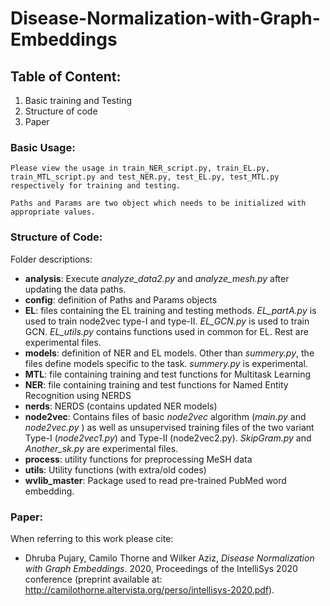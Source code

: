 # Disease-Normalization-with-Graph-Embeddings

## Table of Content:
1. Basic training and Testing
2. Structure of code
3. Paper

### Basic Usage:
    Please view the usage in train_NER_script.py, train_EL.py, train_MTL_script.py and test_NER.py, test_EL.py, test_MTL.py respectively for training and testing.

    Paths and Params are two object which needs to be initialized with appropriate values.

### Structure of Code:
Folder descriptions:
* **analysis**: Execute *analyze_data2.py* and *analyze_mesh.py* after updating the data paths.
* **config**: definition of Paths and Params objects
* **EL**: files containing the EL training and testing methods. *EL_partA.py* is used to train node2vec type-I and type-II. *EL_GCN.py* is used to train GCN. *EL_utils.py* contains functions used in common for EL. Rest are experimental files.
* **models**: definition of NER and EL models. Other than *summery.py*, the files define models specific to the task. *summery.py* is experimental.
* **MTL**: file containing training and test functions for Multitask Learning
* **NER**: file containing training and test functions for Named Entity Recognition using NERDS
* **nerds**: NERDS (contains updated NER models)
* **node2vec**: Contains files of basic *node2vec* algorithm (*main.py* and *node2vec.py* ) as well as unsupervised training files of the two variant Type-I (*node2vec1.py*) and Type-II (node2vec2.py). *SkipGram.py* and *Another_sk.py* are experimental files.
*  **process**: utility functions for preprocessing MeSH data
*  **utils**: Utility functions (with extra/old codes)
*  **wvlib_master**: Package used to read pre-trained PubMed word embedding.

### Paper:
When referring to this work please cite:
*  Dhruba Pujary, Camilo Thorne and Wilker Aziz, *Disease Normalization with Graph Embeddings*. 2020, Proceedings of the IntelliSys 2020 conference (preprint available at: http://camilothorne.altervista.org/perso/intellisys-2020.pdf).
